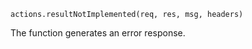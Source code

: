 


`actions.resultNotImplemented(req, res, msg, headers)`

The function generates an error response.

